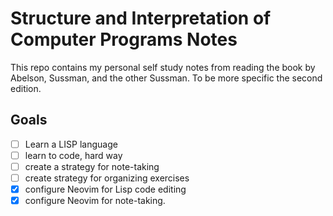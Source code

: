 # Structure and Interpretation of Computer Programs Notes

This repo contains my personal self study notes from reading the book by Abelson,
Sussman, and the other Sussman. To be more specific the second edition.

## Goals

- [ ] Learn a LISP language
- [ ] learn to code, hard way
- [ ] create a strategy for note-taking
- [ ] create strategy for organizing exercises
- [x] configure Neovim for Lisp code editing
- [x] configure Neovim for note-taking.

